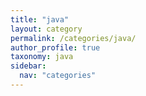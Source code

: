 ```yaml
---
title: "java"
layout: category
permalink: /categories/java/
author_profile: true
taxonomy: java
sidebar:
  nav: "categories"
---
```

